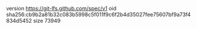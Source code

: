 version https://git-lfs.github.com/spec/v1
oid sha256:cb9b2a81b32c083b5998c5f011f9c6f2b4d35027fee75607bf9a73f4834d5452
size 73949

